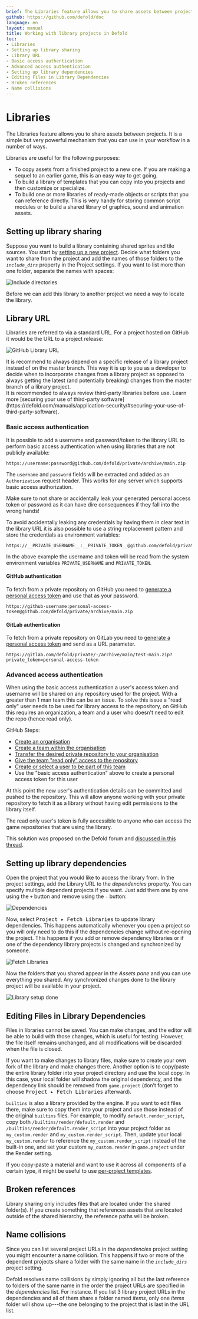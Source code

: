```yaml
---
brief: The Libraries feature allows you to share assets between projects. This manual explains how it works.
github: https://github.com/defold/doc
language: en
layout: manual
title: Working with library projects in Defold
toc:
- Libraries
- Setting up library sharing
- Library URL
- Basic access authentication
- Advanced access authentication
- Setting up library dependencies
- Editing Files in Library Dependencies
- Broken references
- Name collisions
---
```


# Libraries

The Libraries feature allows you to share assets between projects. It is a simple but very powerful mechanism that you can use in your workflow in a number of ways.

Libraries are useful for the following purposes:

* To copy assets from a finished project to a new one. If you are making a sequel to an earlier game, this is an easy way to get going.
* To build a library of templates that you can copy into you projects and then customize or specialize.
* To build one or more libraries of ready-made objects or scripts that you can reference directly. This is very handy for storing common script modules or to build a shared library of graphics, sound and animation assets.

## Setting up library sharing

Suppose you want to build a library containing shared sprites and tile sources. You start by [setting up a new project](/manuals/project-setup/). Decide what folders you want to share from the project and add the names of those folders to the *`include_dirs`* property in the Project settings. If you want to list more than one folder, separate the names with spaces:

![Include directories](../images/libraries/libraries_include_dirs.png)

Before we can add this library to another project we need a way to locate the library.

## Library URL

Libraries are referred to via a standard URL. For a project hosted on GitHub it would be the URL to a project release:

![GitHub Library URL](../images/libraries/libraries_library_url_github.png)

<div class='important' markdown='1'>
It is recommend to always depend on a specific release of a library project instead of on the master branch. This way it is up to you as a developer to decide when to incorporate changes from a library project as opposed to always getting the latest (and potentially breaking) changes from the master branch of a library project.
</div>

<div class='important' markdown='1'>
It is recommended to always review third-party libraries before use. Learn more [securing your use of third-party software](https://defold.com/manuals/application-security/#securing-your-use-of-third-party-software).
</div>

### Basic access authentication

It is possible to add a username and password/token to the library URL to perform basic access authentication when using libraries that are not publicly available:

```
https://username:password@github.com/defold/private/archive/main.zip
```

The `username` and `password` fields will be extracted and added as an `Authorization` request header. This works for any server which supports basic access authorization.

<div class='important' markdown='1'>
Make sure to not share or accidentally leak your generated personal access token or password as it can have dire consequences if they fall into the wrong hands!
</div>

To avoid accidentally leaking any credentials by having them in clear text in the library URL it is also possible to use a string replacement pattern and store the credentials as environment variables:

```
https://__PRIVATE_USERNAME__:__PRIVATE_TOKEN__@github.com/defold/private/archive/main.zip
```

In the above example the username and token will be read from the system environment variables `PRIVATE_USERNAME` and `PRIVATE_TOKEN`.

#### GitHub authentication

To fetch from a private repository on GitHub you need to [generate a personal access token](https://docs.github.com/en/free-pro-team@latest/github/authenticating-to-github/creating-a-personal-access-token) and use that as your password.

```
https://github-username:personal-access-token@github.com/defold/private/archive/main.zip
```

#### GitLab authentication

To fetch from a private repository on GitLab you need to [generate a personal access token](https://docs.gitlab.com/ee/security/token_overview.html) and send as a URL parameter.

```
https://gitlab.com/defold/private/-/archive/main/test-main.zip?private_token=personal-access-token
```

### Advanced access authentication

When using the basic access authentication a user's access token and username will be shared on any repository used for the project. With a greater than 1 man team this can be an issue. To solve this issue a "read only" user needs to be used for library access to the repository, on GitHub this requires an organization, a team and a user who doesn't need to edit the repo (hence read only).

GitHub Steps:
* [Create an organisation](https://docs.github.com/en/github/setting-up-and-managing-organizations-and-teams/creating-a-new-organization-from-scratch)
* [Create a team within the organisation](https://docs.github.com/en/github/setting-up-and-managing-organizations-and-teams/creating-a-team)
* [Transfer the desired private repository to your organisation](https://docs.github.com/en/github/administering-a-repository/transferring-a-repository)
* [Give the team "read only" access to the repository](https://docs.github.com/en/github/setting-up-and-managing-organizations-and-teams/managing-team-access-to-an-organization-repository)
* [Create or select a user to be part of this team](https://docs.github.com/en/github/setting-up-and-managing-organizations-and-teams/organizing-members-into-teams)
* Use the "basic access authentication" above to create a personal access token for this user

At this point the new user's authentication details can be committed and pushed to the repository. This will allow anyone working with your private repository to fetch it as a library without having edit permissions to the library itself.

<div class='important' markdown='1'>
The read only user's token is fully accessible to anyone who can access the game repositories that are using the library.
</div>

This solution was proposed on the Defold forum and [discussed in this thread](https://forum.defold.com/t/private-github-for-library-solved/67240).

## Setting up library dependencies

Open the project that you would like to access the library from. In the project settings, add the Library URL to the *dependencies* property. You can specify multiple dependent projects if you want. Just add them one by one using the `+` button and remove using the `-` button:

![Dependencies](../images/libraries/libraries_dependencies.png)

Now, select <kbd>Project ▸ Fetch Libraries</kbd> to update library dependencies. This happens automatically whenever you open a project so you will only need to do this if the dependencies change without re-opening the project. This happens if you add or remove dependency libraries or if one of the dependency library projects is changed and synchronized by someone.

![Fetch Libraries](../images/libraries/libraries_fetch_libraries.png)

Now the folders that you shared appear in the *Assets pane* and you can use everything you shared. Any synchronized changes done to the library project will be available in your project.

![Library setup done](../images/libraries/libraries_done.png)

## Editing Files in Library Dependencies

Files in libraries cannot be saved. You can make changes, and the editor will be able to build with those changes, which is useful for testing. However, the file itself remains unchanged, and all modifications will be discarded when the file is closed.

If you want to make changes to library files, make sure to create your own fork of the library and make changes there. Another option is to copy/paste the entire library folder into your project directory and use the local copy. In this case, your local folder will shadow the original dependency, and the dependency link should be removed from `game.project` (don’t forget to choose <kbd>Project ▸ Fetch Libraries</kbd> afterward).

`builtins` is also a library provided by the engine. If you want to edit files there, make sure to copy them into your project and use those instead of the original `builtins` files. For example, to modify `default.render_script`, copy both `/builtins/render/default.render` and `/builtins/render/default.render_script` into your project folder as `my_custom.render` and `my_custom.render_script`. Then, update your local `my_custom.render` to reference the `my_custom.render_script` instead of the built-in one, and set your custom `my_custom.render` in `game.project` under the Render setting.

If you copy-paste a material and want to use it across all components of a certain type, it might be useful to use [per-project templates](/manuals/editor/#creating-new-project-files).

## Broken references

Library sharing only includes files that are located under the shared folder(s). If you create something that references assets that are located outside of the shared hierarchy, the reference paths will be broken.

## Name collisions

Since you can list several project URLs in the *dependencies* project setting you might encounter a name collision. This happens if two or more of the dependent projects share a folder with the same name in the *`include_dirs`* project setting.

Defold resolves name collisions by simply ignoring all but the last reference to folders of the same name in the order the project URLs are specified in the *dependencies* list. For instance. If you list 3 library project URLs in the dependencies and all of them share a folder named *items*, only one *items* folder will show up---the one belonging to the project that is last in the URL list.